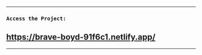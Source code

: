--------------------------------------------------------------------------

### `Access the Project:`

## https://brave-boyd-91f6c1.netlify.app/

--------------------------------------------------------------------------
